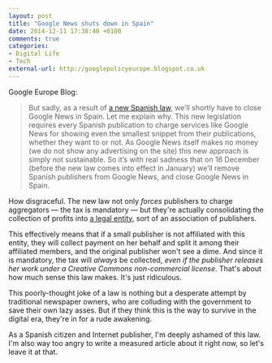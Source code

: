 ```yaml
---
layout: post
title: "Google News shuts down in Spain"
date: 2014-12-11 17:38:40 +0100
comments: true
categories: 
- Digital Life
- Tech
external-url: http://googlepolicyeurope.blogspot.co.uk
---
```


Google Europe Blog:

> But sadly, as a result of [a new Spanish law](https://www.boe.es/boe/dias/2014/11/05/pdfs/BOE-A-2014-11404.pdf), we’ll shortly have to close Google News in Spain. Let me explain why. This new legislation requires every Spanish publication to charge services like Google News for showing even the smallest snippet from their publications, whether they want to or not. As Google News itself makes no money (we do not show any advertising on the site) this new approach is simply not sustainable. So it’s with real sadness that on 16 December (before the new law comes into effect in January) we’ll remove Spanish publishers from Google News, and close Google News in Spain.

How disgraceful. The new law not only _forces_ publishers to charge aggregators — the tax is mandatory — but they're actually consolidating the collection of profits into [a legal entity](http://www.cedro.org), sort of an association of publishers. 

This effectively means that if a small publisher is not affiliated with this entity, they will collect payment on her behalf and split it among their affiliated members, and the original publisher won't see a dime. And since it is mandatory, the tax will _always_ be collected, _even if the publisher releases her work under a Creative Commons non-commercial license_. That's about how much sense this law makes. It's just ridiculous.

This poorly-thought joke of a law is nothing but a desperate attempt by traditional newspaper owners, who are colluding with the government to save their own lazy asses. But if they think this is the way to survive in the digital era, they're in for a rude awakening. 

As a Spanish citizen and Internet publisher, I'm deeply ashamed of this law. I'm also way too angry to write a measured article about it right now, so let's leave it at that.